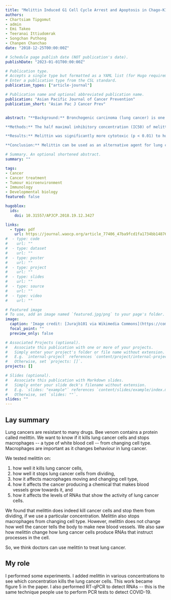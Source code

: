 ```yaml
---
title: "Melittin Induced G1 Cell Cycle Arrest and Apoptosis in Chago-K1 Human Bronchogenic Carcinoma Cells and Inhibited the Differentiation of THP-1 Cells into Tumour-Associated Macrophages"
authors:
- Chartsiam Tipgomut
- admin
- Emi Takeo
- Teeranai Ittiudomrak
- Songchan Puthong
- Chanpen Chanchao
date: "2018-12-25T00:00:00Z"

# Schedule page publish date (NOT publication's date).
publishDate: "2023-01-01T00:00:00Z"

# Publication type.
# Accepts a single type but formatted as a YAML list (for Hugo requirements).
# Enter a publication type from the CSL standard.
publication_types: ["article-journal"]

# Publication name and optional abbreviated publication name.
publication: "Asian Pacific Journal of Cancer Prevention"
publication_short: "Asian Pac J Cancer Prev"


abstract: "**Background:** Bronchogenic carcinoma (lung cancer) is one of the leading causes of death. Although many compounds isolated from natural products have been used to treat it, drug resistance is a serious problem, and alternative anti-cancer drugs are required. Here, melittin from Apis mellifera venom was used, and its effects on bronchogenic carcinoma cell proliferation and tumour-associated macrophage differentiation were evaluated.\n

**Methods:** The half maximal inhibitory concentration (IC50) of melittin was measured by MTT. Cell death was observed by annexin V and propidium iodide (PI) co-staining followed by flow cytometry. Cell cycle arrest was revealed by PI staining and flow cytometry. To investigate the tumour microenvironment, differentiation of circulating monocytes (THP-1) into tumour-associated macrophages (TAMs) was assayed by sandwich-ELISA and interleukin (IL)-10 levels were determined. Cell proliferation and migration was observed by flat plate colony formation. Secretion of vascular endothelial growth factor (VEGF) was detected by ELISA. The change in expression levels of CatS, Bcl-2, and MADD was measured by quantitative RT-PCR.\n

**Results:** Melittin was significantly more cytotoxic (p < 0.01) to human bronchogenic carcinoma cells (ChaGo-K1) than to the control human lung fibroblasts (Wi-38) cells. At 2.5 μM, melittin caused ChaGo-K1 cells to undergo apoptosis and cell cycle arrest at the G1 phase. The IL-10 levels showed that melittin significantly inhibited the differentiation of THP-1 cells into TAMs (p < 0.05) and reduced the number of colonies formed in the treated ChaGo-K1 cells compared to the untreated cells. However, melittin did not affect angiogenesis in ChaGo-K1 cells. Unlike MADD, Bcl-2 was up-regulated significantly (p < 0.05) in melittin-treated ChaGo-K1 cells.\n

**Conclusion:** Melittin can be used as an alternative agent for lung cancer treatment because of its cytotoxicity against ChaGo-K1 cells and the inhibition of differentiation of THP-1 cells into TAMs."

# Summary. An optional shortened abstract.
summary: ""

tags:
- Cancer
- Cancer treatment
- Tumour microenvironment
- Immunology
- Developmental biology
featured: false

hugoblox:
  ids:
    doi: 10.31557/APJCP.2018.19.12.3427

links:
  - type: pdf
    url: https://journal.waocp.org/article_77406_47ba9fcd1fa1734bb148764f50eb9529.pdf 
#  - type: code
#    url: ""
#  - type: dataset
#    url: ""
#  - type: poster
#    url: ""
#  - type: project
#    url: ""
#  - type: slides
#    url: ""
#  - type: source
#    url: ""
#  - type: video
#    url: ""

# Featured image
# To use, add an image named `featured.jpg/png` to your page's folder. 
image:
  caption: 'Image credit: [Jurajb101 via Wikimedia Commons](https://commons.wikimedia.org/wiki/File:Lung_cancer_HAVCR2.jpg)'
  focal_point: ""
  preview_only: false

# Associated Projects (optional).
#   Associate this publication with one or more of your projects.
#   Simply enter your project's folder or file name without extension.
#   E.g. `internal-project` references `content/project/internal-project/index.md`.
#   Otherwise, set `projects: []`.
projects: []

# Slides (optional).
#   Associate this publication with Markdown slides.
#   Simply enter your slide deck's filename without extension.
#   E.g. `slides: "example"` references `content/slides/example/index.md`.
#   Otherwise, set `slides: ""`.
slides: ""
---
```


## Lay summary
Lung cancers are resistant to many drugs. Bee venom contains a protein called melittin. We want to know if it kills lung cancer cells and stops macrophages -- a type of white blood cell -- from changing cell type. Macrophages are important as it changes behaviour in lung cancer.

We tested melittin on:
1. how well it kills lung cancer cells,
2. how well it stops lung cancer cells from dividing,
3. how it affects macrophages moving and changing cell type,
4. how it affects the cancer producing a chemical that makes blood vessels grow towards it, and
5. how it affects the levels of RNAs that show the activity of lung cancer cells.

We found that melittin does indeed kill cancer cells and stop them from dividing, if we use a particular concentration. Melittin also stops macrophages from changing cell type. However, melittin does not change how well the cancer tells the body to make new blood vessels. We also saw how melittin change how lung cancer cells produce RNAs that instruct processes in the cell.

So, we think doctors can use melittin to treat lung cancer.

## My role
I performed some experiments. I added melittin in various concentrations to see which concentration kills the lung cancer cells. This work became figure 5 in the paper. I also performed RT-qPCR to detect RNAs -- this is the same technique people use to perform PCR tests to detect COVID-19.
